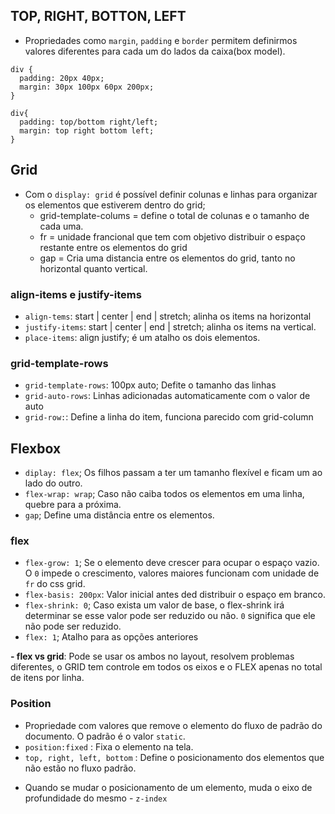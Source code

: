 ## TOP, RIGHT, BOTTON, LEFT 

- Propriedades como `margin`, `padding` e `border` permitem definirmos valores diferentes para cada um do lados da caixa(box model). 

```
div {
  padding: 20px 40px;
  margin: 30px 100px 60px 200px;
}

div{
  padding: top/bottom right/left;
  margin: top right bottom left;
}
```

## Grid

- Com o `display: grid` é possível definir colunas e linhas para organizar os elementos que estiverem dentro do grid;
  - grid-template-colums = define o total de colunas e o tamanho de cada uma.
  - fr = unidade francional que tem com objetivo distribuir o espaço restante entre os elementos do grid
  - gap = Cria uma distancia entre os elementos do grid, tanto no horizontal quanto vertical.

### align-items e justify-items

- `align-tems`: start | center | end | stretch; alinha os items na horizontal
- `justify-items`: start | center | end | stretch; alinha os items na vertical.
- `place-items`: align justify; é um atalho os dois elementos.

### grid-template-rows

- `grid-template-rows`: 100px auto; Defite o tamanho das linhas
- `grid-auto-rows`: Linhas adicionadas automaticamente com o valor de auto
- `grid-row:`: Define a linha do item, funciona parecido com grid-column

## Flexbox
- `diplay: flex`; Os filhos passam a ter um tamanho flexível e ficam um ao lado do outro.
- `flex-wrap: wrap`; Caso não caiba todos os elementos em uma linha, quebre para a próxima.
- `gap`; Define uma distância entre os elementos. 

### flex

- `flex-grow: 1`; Se o elemento deve crescer para ocupar o espaço vazio. O `0` impede o crescimento, valores maiores funcionam com unidade de `fr` do css grid.
- `flex-basis: 200px`: Valor inicial antes ded distribuir o espaço em branco.
- `flex-shrink: 0`; Caso exista um valor de base, o flex-shrink irá determinar se esse valor pode ser reduzido ou não. `0` significa que ele não pode ser reduzido.
- `flex: 1`; Atalho para as opções anteriores

**- flex vs grid**: Pode se usar os ambos no layout, resolvem problemas diferentes, o GRID tem controle em todos os eixos e o FLEX apenas no total de itens por linha.

### Position 

- Propriedade com valores que remove o elemento do fluxo de padrão do documento. O padrão é o valor `static`.
- `position:fixed` : Fixa o elemento na tela.
- `top, right, left, bottom` : Define o posicionamento dos elementos que não estão no fluxo padrão.
* Quando se mudar o posicionamento de um elemento, muda o eixo de profundidade do mesmo - `z-index` 

